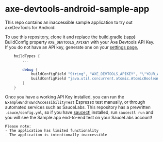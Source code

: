 # axe-devtools-android-sample-app

This repo contains an inaccessible sample application to try out axeDevTools for Android.

To use this repository, clone it and replace the build.gradle (:app) BuildConfig property `AXE_DEVTOOLS_APIKEY` with your Axe Devtools API Key. If you do not have an API key, generate one on your [settings page.](https://axe.deque.com/settings)

```groovy
    buildTypes {
        ...
    
        debug {
            buildConfigField "String", "AXE_DEVTOOLS_APIKEY", "\"YOUR_API_KEY\""
            buildConfigField "java.util.concurrent.atomic.AtomicBoolean", "IS_TESTING", "new java.util.concurrent.atomic.AtomicBoolean(false)"
        }
    }
```

Once you have a working API Key installed, you can run the `ExampleEndToEndAccessibilityTest` Espresso test manually, or through automated services such as SauceLabs. This repository has a prewritten `.sauce/config.yml`, so if you have [saucectl](https://github.com/saucelabs/saucectl) installed, run `saucectl run` and you will see the Sample app end-to-end test on your SauceLabs account! 

```
Please note:
- The application has limited functionality
- The application is intentionally inaccessible
```
